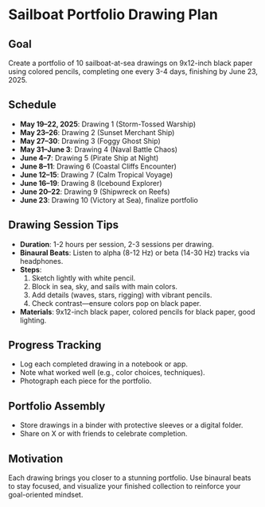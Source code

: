 # Sailboat Portfolio Drawing Plan

## Goal
Create a portfolio of 10 sailboat-at-sea drawings on 9x12-inch black paper using colored pencils, completing one every 3-4 days, finishing by June 23, 2025.

## Schedule
- **May 19–22, 2025**: Drawing 1 (Storm-Tossed Warship)
- **May 23–26**: Drawing 2 (Sunset Merchant Ship)
- **May 27–30**: Drawing 3 (Foggy Ghost Ship)
- **May 31–June 3**: Drawing 4 (Naval Battle Chaos)
- **June 4–7**: Drawing 5 (Pirate Ship at Night)
- **June 8–11**: Drawing 6 (Coastal Cliffs Encounter)
- **June 12–15**: Drawing 7 (Calm Tropical Voyage)
- **June 16–19**: Drawing 8 (Icebound Explorer)
- **June 20–22**: Drawing 9 (Shipwreck on Reefs)
- **June 23**: Drawing 10 (Victory at Sea), finalize portfolio

## Drawing Session Tips
- **Duration**: 1-2 hours per session, 2-3 sessions per drawing.
- **Binaural Beats**: Listen to alpha (8-12 Hz) or beta (14-30 Hz) tracks via headphones.
- **Steps**:
  1. Sketch lightly with white pencil.
  2. Block in sea, sky, and sails with main colors.
  3. Add details (waves, stars, rigging) with vibrant pencils.
  4. Check contrast—ensure colors pop on black paper.
- **Materials**: 9x12-inch black paper, colored pencils for black paper, good lighting.

## Progress Tracking
- Log each completed drawing in a notebook or app.
- Note what worked well (e.g., color choices, techniques).
- Photograph each piece for the portfolio.

## Portfolio Assembly
- Store drawings in a binder with protective sleeves or a digital folder.
- Share on X or with friends to celebrate completion.

## Motivation
Each drawing brings you closer to a stunning portfolio. Use binaural beats to stay focused, and visualize your finished collection to reinforce your goal-oriented mindset.